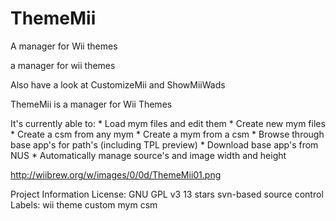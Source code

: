 # ThemeMii
A manager for Wii themes


a manager for wii themes

Also have a look at CustomizeMii and ShowMiiWads

ThemeMii is a manager for Wii Themes

It's currently able to: * Load mym files and edit them * Create new mym files * Create a csm from any mym * Create a mym from a csm * Browse through base app's for path's (including TPL preview) * Download base app's from NUS * Automatically manage source's and image width and height

http://wiibrew.org/w/images/0/0d/ThemeMii01.png

Project Information
License: GNU GPL v3
13 stars
svn-based source control
Labels: 
wii theme custom mym csm

